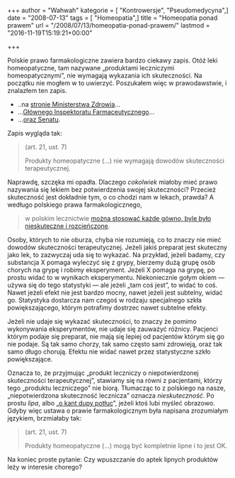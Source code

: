 +++
author = "Wahwah"
kategorie = [ "Kontrowersje", "Pseudomedycyna",]
date = "2008-07-13"
tags = [ "Homeopatia",]
title = "Homeopatia ponad prawem"
url = "/2008/07/13/homeopatia-ponad-prawem/"
lastmod = "2016-11-19T15:19:21+00:00"

+++

Polskie prawo farmakologiczne zawiera bardzo ciekawy zapis. Otóż leki homeopatyczne, tam nazywane „produktami leczniczymi homeopatycznymi”, nie wymagają wykazania ich skuteczności. Na początku nie mogłem w to uwierzyć. Poszukałem więc w prawodawstwie, i znalazłem ten zapis.

<!--more-->

  * ..na [stronie Ministerstwa Zdrowia][1]&#8230;
  * &#8230;[Głównego Inspektoratu Farmaceutycznego][2]&#8230;
  * &#8230;[oraz Senatu][3].

Zapis wygląda tak:

> (art. 21, ust. 7)
> 
> Produkty homeopatyczne (&#8230;) nie wymagają dowodów skuteczności terapeutycznej.

Naprawdę, szczęka mi opadła. Dlaczego _cokolwiek_ miałoby mieć prawo nazywania się lekiem bez potwierdzenia swojej skuteczności? Przecież skuteczność jest dokładnie tym, o co chodzi nam w lekach, prawda? A wedługo polskiego prawa farmakologicznego,

> w polskim lecznictwie [można stosować każde gówno, byle było nieskuteczne i rozcieńczone][4].

Osoby, których to nie oburza, chyba nie rozumieją, co to znaczy nie mieć dowodów skuteczności terapeutycznej. Jeżeli jakiś preparat jest skuteczny jako lek, to zazwyczaj uda się to wykazać. Na przykład, jeżeli badamy, czy substancja X pomaga wyleczyć się z grypy, bierzemy dużą grupę osób chorych na grypę i robimy eksperyment. Jeżeli X pomaga na grypę, po prostu widać to w wynikach eksperymentu. Niekoniecznie gołym okiem &#8212; używa się do tego statystyki &#8212; ale jeżeli „tam coś jest”, to widać to coś. Nawet jeżeli efekt nie jest bardzo mocny, nawet jeżeli jest subtelny, widać go. Statystyka dostarcza nam czegoś w rodzaju specjalnego szkła powiększającego, którym potrafimy dostrzec nawet subtelne efekty.

Jeżeli nie udaje się wykazać skuteczności, to znaczy że pomimo wykonywania eksperymentów, nie udaje się zauważyć różnicy. Pacjenci którym podaje się preparat, nie mają się lepiej od pacjentów którym się go nie podaje. Są tak samo chorzy, tak samo często sami zdrowieją, oraz tak samo długo chorują. Efektu nie widać nawet przez statystyczne szkło powiększające.

Oznacza to, że przyjmując „produkt leczniczy o niepotwierdzonej skuteczności terapeutycznej”, stawiamy się na równi z pacjentami, którzy tego „produktu leczniczego” nie biorą. Tłumacząc to z polskiego na nasze, „niepotwierdzona skuteczność lecznicza” oznacza _nieskuteczność._ Po prostu _lipa_, albo „[o kant dupy potłuc][5]”, jeżeli ktoś lubi myśleć obrazowo. Gdyby więc ustawa o prawie farmakologicznym była napisana zrozumiałym językiem, brzmiałaby tak:

> (art. 21, ust. 7)
> 
> Produkty homeopatyczne (&#8230;) mogą być kompletnie lipne i to jest OK.

Na koniec proste pytanie: Czy wpuszczanie do aptek lipnych produktów leży w interesie chorego?

 [1]: http://www.mz.gov.pl/wwwmz/index?mr=q491&ms=383&ml=pl&mi=383&mx=0&mt=&my=567&ma=010631
 [2]: http://www.gif.gov.pl/?aid=176
 [3]: http://www.senat.gov.pl/k5/dok/dr/150/178.htm
 [4]: http://portalwiedzy.onet.pl/1197319,10484,1,info.html
 [5]: http://pl.wiktionary.org/wiki/o_kant_dupy_pot%C5%82uc